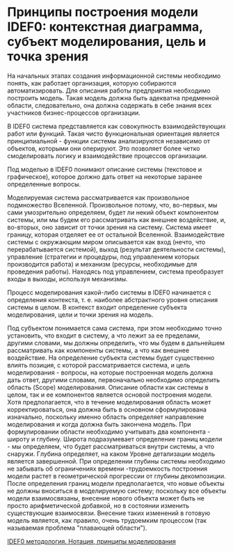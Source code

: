 # Принципы построения модели IDEF0: контекстная диаграмма, субъект моделирования, цель и точка зрения

На начальных этапах создания информационной системы необходимо понять, как работает организация, которую собираются автоматизировать. Для описания работы предприятия необходимо построить модель. Такая модель должна быть адекватна предменной области, следовательно, она должна содержать в себе знания всех участников бизнес-процессов организации.

В IDEF0 система представляется как совокупность взаимодействующих работ или функций. Такая чисто функциональная ориентация является принципиальной - функции системы анализируются независимо от объектов, которыми они оперируют. Это позволяет более четко смоделировать логику и взаимодействие процессов организации.

Под моделью в IDEF0 понимают описание системы (текстовое и графическое), которое должно дать ответ на некоторые заранее определенные вопросы.

Моделируемая система рассматривается как произвольное подмножество Вселенной. Произвольное потому, что, во-первых, мы сами умозрительно определяем, будет ли некий объект компонентом системы, или мы будем его рассматривать как внешнее воздействие, и, во-вторых, оно зависит от точки зрения на систему. Система имеет границу, которая отделяет ее от остальной Вселенной. Взаимодействие системы с окружающим миром описывается как вход (нечто, что перерабатывается системой), выход (результат деятельности системы), управление (стратегии и процедуры, под управлением которых производится работа) и механизм (ресурсы, необходимые для проведения работы). Находясь под управлением, система преобразует входы в выходы, используя механизмы.

Процесс моделирования какой-либо системы в IDEF0 начинается с определения контекста, т. е. наиболее абстрактного уровня описания системы в целом. В контекст входит определение субъекта моделирования, цели и точки зрения на модель.

Под субъектом понимается сама система, при этом необходимо точно установить, что входит в систему, а что лежит за ее пределами, другими словами, мы должны определить, что мы будем в дальнейшем рассматривать как компоненты системы, а что как внешнее воздействие. На определение субъекта системы будет существенно влиять позиция, с которой рассматривается система, и цель моделирования - вопросы, на которые построенная модель должна дать ответ, другими словами, первоначально необходимо определить область (Scope) моделирования. Описание области как системы в целом, так и ее компонентов является основой построения модели. Хотя предполагается, что в течение моделирования область может корректироваться, она должна быть в основном сформулирована изначально, поскольку именно область определяет направление моделирования и когда должна быть закончена модель. При формулировании области необходимо учитывать два компонента - широту и глубину. Широта подразумевает определение границ модели - мы определяем, что будет рассматриваться внутри системы, а что снаружи. Глубина определяет, на каком Уровне детализации модель является завершенной. При определении глубины системы необходимо не забывать об ограничениях времени -трудоемкость построения модели растет в геометрической прогрессии от глубины декомпозиции. После определения границ модели предполагается, что новые объекты не должны вноситься в моделируемую систему; поскольку все объекты модели взаимосвязаны, внесение нового объекта может быть не просто арифметической добавкой, но в состоянии изменить существующие взаимосвязи. Внесение таких изменений в готовую модель является, как правило, очень трудоемким процессом (так называемая проблема "плавающей области").


[IDEF0 методология. Нотация, принципы моделирования](https://www.nazametku.com/dlia-raboty/idef0-metodologiya-notaciya-principy-model/)
